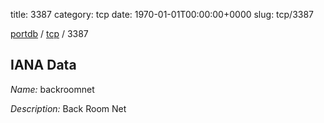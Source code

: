 title: 3387
category: tcp
date: 1970-01-01T00:00:00+0000
slug: tcp/3387

[portdb](/) / [tcp](/category/tcp.html) / 3387


## IANA Data

_Name:_ backroomnet

_Description:_ Back Room Net

